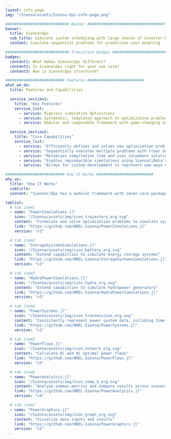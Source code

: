 ```yaml
---
layout: info_page
img: "/Sienna/assets/Sienna-Ops-info-page.png"

############################ Banner ##################################
banner:
  title: Sienna\Ops
  sub_title: Simulate system scheduling with large shares of inverter-based resources
  content: Simulate sequential problems for production cost modeling

############################ Transition Badges ##################################
badges:
  content1: What makes Sienna\Ops different?
  content2: Is Sienna\Ops right for your use case?
  content3: How is Sienna\Ops structured? 

########################## Features #########################
what_we_do:
  title: Features and Capabilities

  service_section1:
    title: "Key Features"
    service_list:
      - service: Rigorous simulation definitions
      - service: Systematic, templated approach to optimization problems
      - service: Modular and composable framework with game-changing extensibility

  service_section2:
    title: "Core Capabilities"
    service_list:
      - service: "Efficiently defines and solves new optimization problems"
      - service: "Sequentially executes multiple problems with clear definitions of how decisions made in one step affect options in subsequent steps"
      - service: "Minimizes compilation time and uses incumbent solutions from previous periods to guide the search for optimal results when modifying complex optimization problems to represent new time periods"
      - service: "Enables reproducible simulations using Sienna\\Data's rigorous data models"
      - service: "Allows for custom development to represent new ways of operating devices or entirely different decision processes"

########################## How it Works #########################
why_us:
  title: "How It Works"
  subtitle: 
  content: "Sienna\\Ops has a modular framework with seven core packages written in the Julia programming language. Use whichever combination is right for your use case. All packages are open-source, free to use, and have a command-line interface. See the Sienna Documentation Hub for each package's documentation, general installation instructions, and tutorials."

tablist:
  # tab item1
  - name: "PowerSimulations.jl"
    icon: "/Sienna/assets/img/icon_trajectory_org.svg"
    content: "Formulate and solve optimization problems to simulate system scheduling"
    link: "https://github.com/NREL-Sienna/PowerSimulations.jl"
    version: "v3"

  # tab item2
  - name: "StorageSystemsSimulations.jl"
    icon: "/Sienna/assets/img/icon_battery_org.svg"
    content: "Extend capabilties to simulate energy storage systems"
    link: "https://github.com/NREL-Sienna/StorageSystemsSimulations.jl"
    version: "v3"

  # tab item3
  - name: "HydroPowerSimulations.jl"
    icon: "/Sienna/assets/img/icon_hydro_org.svg"
    content: "Extend capabilties to simulate hydropower generators"
    link: "https://github.com/NREL-Sienna/HydroPowerSimulations.jl"
    version: "v3"

  # tab item4
  - name: "PowerSystems.jl"
    icon: "/Sienna/assets/img/icon_transmission_org.svg"
    content: "Consistently represent power system data, including time series"
    link: "https://github.com/NREL-Sienna/PowerSystems.jl"
    version: "v1"

  # tab item5
  - name: "PowerFlows.jl"
    icon: "/Sienna/assets/img/icon_network_org.svg"
    content: "Calculate DC and AC optimal power flows"
    link: "https://github.com/NREL-Sienna/PowerFlows.jl"
    version: "v5"

  # tab item6
  - name: "PowerAnalytics.jl"
    icon: "/Sienna/assets/img/icon_comp_$_org.svg"
    content: "Analyze common metrics and compare results across scenarios"
    link: "https://github.com/NREL-Sienna/PowerAnalytics.jl"
    version: "v4"

  # tab item7
  - name: "PowerGraphics.jl"
    icon: "/Sienna/assets/img/icon_graph_org.svg"
    content: "Visualize data inputs and results"
    link: "https://github.com/NREL-Sienna/PowerGraphics.jl"
    version: "v2"
---
```

